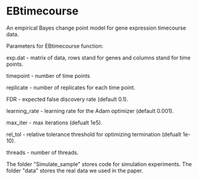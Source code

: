 # EBtimecourse

An empirical Bayes change point model for gene expression timecourse data.

Parameters for EBtimecourse function:

   exp.dat - matrix of data, rows stand for genes and columns stand for time points.

   timepoint -  number of time points

   replicate - number of replicates for each time point.

   FDR - expected false discovery rate (default 0.1).

   learning_rate - learning rate for the Adam optimizer (default 0.001).

   max_iter - max iterations (defualt 1e5).

   rel_tol - relative tolerance threshold for optimizing termination (defualt 1e-10).

   threads - number of threads.


The folder "Simulate_sample" stores code for simulation experiments. The folder "data" stores the real data we used in the paper.
